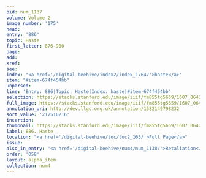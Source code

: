 ```yaml
---
pid: num_1137
volume: Volume 2
image_number: '175'
head:
entry: '886'
topic: Haste
first_letter: 876-900
page:
add:
xref:
see:
index: "<a href='/digital-beehive/index2/index_1764/'>haste</a>"
item: "#item-674f454bb"
unparsed:
line: 'Entry: 886|Topic: Haste|Index: haste|#item-674f454bb'
selection: https://stacks.stanford.edu/image/iiif/fm855tg5659/1607_0642/394,216,2875,632/full/0/default.jpg
full_image: https://stacks.stanford.edu/image/iiif/fm855tg5659/1607_0642/full/full/0/default.jpg
annotation_uri: http://dev.llgc.org.uk/annotation/1582149798232
sort_value: '217510216'
insertion:
thumbnail: https://stacks.stanford.edu/image/iiif/fm855tg5659/1607_0642/394,216,600,180/250,/0/default.jpg
label: 886. Haste
location: "<a href='/digital-beehive/toc/toc2_165/'>Full Page</a>"
issue:
also_in_entry: "<a href='/digital-beehive/num4/num_1138/'>Retaliation</a>"
order: '058'
layout: alpha_item
collection: num4
---
```

